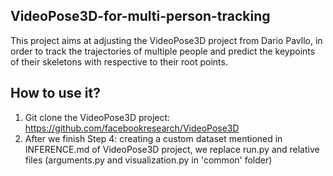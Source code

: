 ## VideoPose3D-for-multi-person-tracking
This project aims at adjusting the VideoPose3D project from Dario Pavllo, in order to track the trajectories of multiple people and predict the keypoints of their skeletons with respective to their root points.

## How to use it?

1. Git clone the VideoPose3D project:
	https://github.com/facebookresearch/VideoPose3D
2. After we finish Step 4: creating a custom dataset mentioned in INFERENCE.md of VideoPose3D project, we replace run.py and relative files (arguments.py and visualization.py in 'common' folder)



